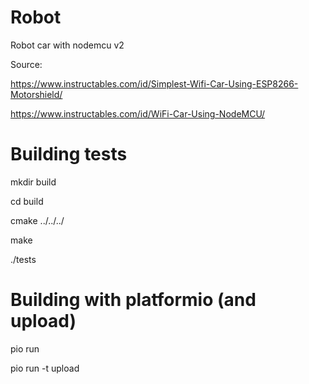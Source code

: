 # Robot
Robot car with nodemcu v2

Source: 

https://www.instructables.com/id/Simplest-Wifi-Car-Using-ESP8266-Motorshield/

https://www.instructables.com/id/WiFi-Car-Using-NodeMCU/



# Building tests

mkdir build

cd build

cmake ../../../<path to CMakeList.txt>

make

./tests

# Building with platformio (and upload)

pio run

pio run -t upload


